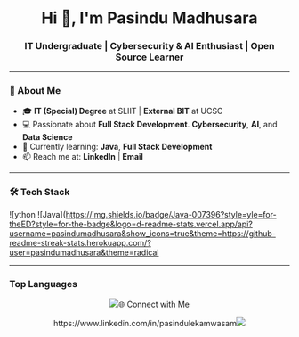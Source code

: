 <!-- Profile Header -->
<h1 align="center">Hi 👋, I'm Pasindu Madhusara</h1>
<h3 align="center">IT Undergraduate | Cybersecurity & AI Enthusiast | Open Source Learner</h3>

---

### 🌟 About Me
- 🎓 **IT (Special) Degree** at SLIIT | **External BIT** at UCSC  
- 💻 Passionate about **Full Stack Development**. **Cybersecurity**, **AI**, and **Data Science**  
- 🌱 Currently learning: **Java**, **Full Stack Development**  
- 📫 Reach me at: **LinkedIn** | **Email**  

---

### 🛠 Tech Stack
![ython
![Java](https://img.shields.io/badge/Java-007396?style=yle=for-theED?style=for-the-badge&logo=d-readme-stats.vercel.app/api?username=pasindumadhusara&show_icons=true&theme=https://github-readme-streak-stats.herokuapp.com/?user=pasindumadhusara&theme=radical
</p>

---

### Top Languages
<p align="center">
  <img src="https://github-readme-stats.vercel.app/api/top-langs/?username=pasindumadhusara&layout=compact&theme/p>

---

### 🌐 Connect with Me
<p align="center">
  https://www.linkedin.com/in/pasindulekamwasam<img src="https://img.shields.io/badge/LinkedIn-0077B5?style=for-the-badge&logo=linkedin&logoColor
  mailto:4350pasindu@gmail.com<img src="https://img.shields.io/badge/Email-D14836?style=for-the-bgmail&logoColor=white</a>
</p>
